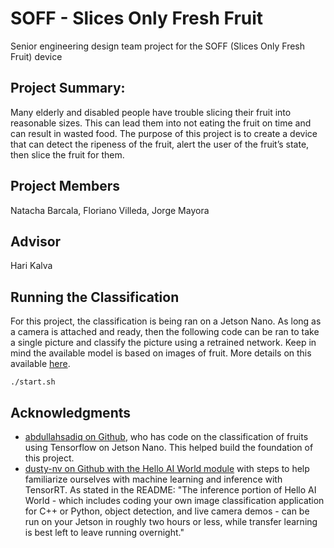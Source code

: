 # SOFF - Slices Only Fresh Fruit
Senior engineering design team project for the SOFF (Slices Only Fresh Fruit) device

## Project Summary:
Many elderly and disabled people have trouble slicing their fruit into reasonable sizes. This can lead them into not eating the fruit on time and can result in wasted food. The purpose of this project is to create a device that can detect the ripeness of the fruit, alert the user of the fruit’s state, then slice the fruit for them.

## Project Members
Natacha Barcala,
Floriano Villeda,
Jorge Mayora

## Advisor 
Hari Kalva

## Running the Classification
For this project, the classification is being ran on a Jetson Nano. As long as a camera is attached and ready, then the following code can be ran to take a single picture and classify the picture using a retrained network. Keep in mind the available model is based on images of fruit. More details on this available [here](https://github.com/nabarcala/SOFF/blob/master/Fruit-Classification/README.md).
```
./start.sh
```

## Acknowledgments
* [abdullahsadiq on Github](https://github.com/abdullahsadiq/jetson-fruits-classification), who has code on the classification of fruits using Tensorflow on Jetson Nano. This helped build the foundation of this project.
* [dusty-nv on Github with the Hello AI World module](https://github.com/dusty-nv/jetson-inference) with steps to help familiarize ourselves with machine learning and inference with TensorRT. As stated in the README: "The inference portion of Hello AI World - which includes coding your own image classification application for C++ or Python, object detection, and live camera demos - can be run on your Jetson in roughly two hours or less, while transfer learning is best left to leave running overnight."
